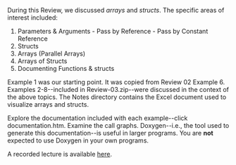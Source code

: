 During this Review, we discussed _arrays_ and _structs_. The specific
areas of interest included:

  1. Parameters &amp; Arguments
    - Pass by Reference
    - Pass by Constant Reference
  2. Structs
  3. Arrays (Parallel Arrays)
  4. Arrays of Structs
  5. Documenting Functions &amp; structs

Example 1 was our starting point. It was copied from Review 02 Example
6. Examples 2-8--included in Review-03.zip--were discussed in the context of
the above topics. The Notes directory contains the Excel document used to
visualize arrays and structs. 

Explore the documentation included with each example--click documentation.htm.
Examine the call graphs.  Doxygen--i.e., the tool used to generate this
documentation--is useful in larger programs. You are **not** expected to use
Doxygen in your own programs.

A recorded lecture is available [here](https://youtu.be/r7jUVj7j-KE).
